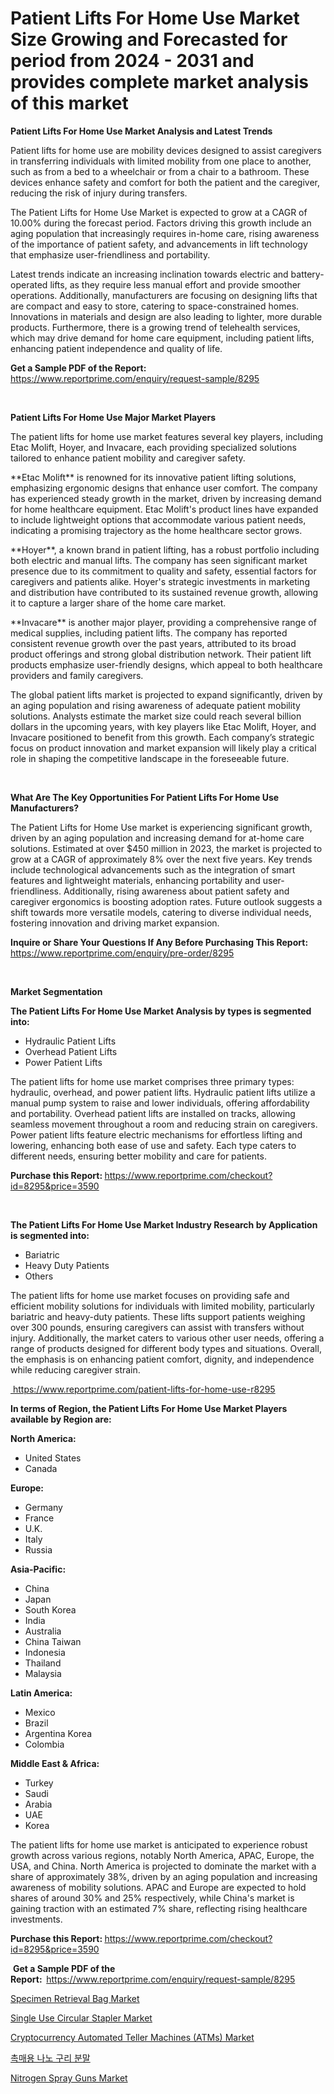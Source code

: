 <p><h1>Patient Lifts For Home Use Market Size Growing and Forecasted for period from 2024 - 2031 and provides complete market analysis of this market</h1></p><p><strong>Patient Lifts For Home Use Market Analysis and Latest Trends</strong></p>
<p><p>Patient lifts for home use are mobility devices designed to assist caregivers in transferring individuals with limited mobility from one place to another, such as from a bed to a wheelchair or from a chair to a bathroom. These devices enhance safety and comfort for both the patient and the caregiver, reducing the risk of injury during transfers.</p><p>The Patient Lifts for Home Use Market is expected to grow at a CAGR of 10.00% during the forecast period. Factors driving this growth include an aging population that increasingly requires in-home care, rising awareness of the importance of patient safety, and advancements in lift technology that emphasize user-friendliness and portability. </p><p>Latest trends indicate an increasing inclination towards electric and battery-operated lifts, as they require less manual effort and provide smoother operations. Additionally, manufacturers are focusing on designing lifts that are compact and easy to store, catering to space-constrained homes. Innovations in materials and design are also leading to lighter, more durable products. Furthermore, there is a growing trend of telehealth services, which may drive demand for home care equipment, including patient lifts, enhancing patient independence and quality of life.</p></p>
<p><strong>Get a Sample PDF of the Report:&nbsp;</strong> <a href="https://www.reportprime.com/enquiry/request-sample/8295">https://www.reportprime.com/enquiry/request-sample/8295</a></p>
<p>&nbsp;</p>
<p><strong>Patient Lifts For Home Use Major Market Players</strong></p>
<p><p>The patient lifts for home use market features several key players, including Etac Molift, Hoyer, and Invacare, each providing specialized solutions tailored to enhance patient mobility and caregiver safety.</p><p>**Etac Molift** is renowned for its innovative patient lifting solutions, emphasizing ergonomic designs that enhance user comfort. The company has experienced steady growth in the market, driven by increasing demand for home healthcare equipment. Etac Molift's product lines have expanded to include lightweight options that accommodate various patient needs, indicating a promising trajectory as the home healthcare sector grows.</p><p>**Hoyer**, a known brand in patient lifting, has a robust portfolio including both electric and manual lifts. The company has seen significant market presence due to its commitment to quality and safety, essential factors for caregivers and patients alike. Hoyer's strategic investments in marketing and distribution have contributed to its sustained revenue growth, allowing it to capture a larger share of the home care market.</p><p>**Invacare** is another major player, providing a comprehensive range of medical supplies, including patient lifts. The company has reported consistent revenue growth over the past years, attributed to its broad product offerings and strong global distribution network. Their patient lift products emphasize user-friendly designs, which appeal to both healthcare providers and family caregivers.</p><p>The global patient lifts market is projected to expand significantly, driven by an aging population and rising awareness of adequate patient mobility solutions. Analysts estimate the market size could reach several billion dollars in the upcoming years, with key players like Etac Molift, Hoyer, and Invacare positioned to benefit from this growth. Each company’s strategic focus on product innovation and market expansion will likely play a critical role in shaping the competitive landscape in the foreseeable future.</p></p>
<p>&nbsp;</p>
<p><strong>What Are The Key Opportunities For Patient Lifts For Home Use Manufacturers?</strong></p>
<p><p>The Patient Lifts for Home Use market is experiencing significant growth, driven by an aging population and increasing demand for at-home care solutions. Estimated at over $450 million in 2023, the market is projected to grow at a CAGR of approximately 8% over the next five years. Key trends include technological advancements such as the integration of smart features and lightweight materials, enhancing portability and user-friendliness. Additionally, rising awareness about patient safety and caregiver ergonomics is boosting adoption rates. Future outlook suggests a shift towards more versatile models, catering to diverse individual needs, fostering innovation and driving market expansion.</p></p>
<p><strong>Inquire or Share Your Questions If Any Before Purchasing This Report:</strong> <a href="https://www.reportprime.com/enquiry/pre-order/8295">https://www.reportprime.com/enquiry/pre-order/8295</a></p>
<p>&nbsp;</p>
<p><strong>Market Segmentation</strong></p>
<p><strong>The Patient Lifts For Home Use Market Analysis by types is segmented into:</strong></p>
<p><ul><li>Hydraulic Patient Lifts</li><li>Overhead Patient Lifts</li><li>Power Patient Lifts</li></ul></p>
<p><p>The patient lifts for home use market comprises three primary types: hydraulic, overhead, and power patient lifts. Hydraulic patient lifts utilize a manual pump system to raise and lower individuals, offering affordability and portability. Overhead patient lifts are installed on tracks, allowing seamless movement throughout a room and reducing strain on caregivers. Power patient lifts feature electric mechanisms for effortless lifting and lowering, enhancing both ease of use and safety. Each type caters to different needs, ensuring better mobility and care for patients.</p></p>
<p><strong>Purchase this Report:&nbsp;</strong><a href="https://www.reportprime.com/checkout?id=8295&price=3590">https://www.reportprime.com/checkout?id=8295&price=3590</a></p>
<p>&nbsp;</p>
<p><strong>The Patient Lifts For Home Use Market Industry Research by Application is segmented into:</strong></p>
<p><ul><li>Bariatric</li><li>Heavy Duty Patients</li><li>Others</li></ul></p>
<p><p>The patient lifts for home use market focuses on providing safe and efficient mobility solutions for individuals with limited mobility, particularly bariatric and heavy-duty patients. These lifts support patients weighing over 300 pounds, ensuring caregivers can assist with transfers without injury. Additionally, the market caters to various other user needs, offering a range of products designed for different body types and situations. Overall, the emphasis is on enhancing patient comfort, dignity, and independence while reducing caregiver strain.</p></p>
<p><a href="https://www.reportprime.com/patient-lifts-for-home-use-r8295">&nbsp;https://www.reportprime.com/patient-lifts-for-home-use-r8295</a></p>
<p><strong>In terms of Region, the Patient Lifts For Home Use Market Players available by Region are:</strong></p>
<p>
    <p> <strong> North America: </strong>
        <ul>
            <li>United States</li>
            <li>Canada</li>
        </ul>
        </p> 
    <p> <strong> Europe: </strong>
        <ul>
            <li>Germany</li>
            <li>France</li>
            <li>U.K.</li>
            <li>Italy</li>
            <li>Russia</li>
        </ul>
        </p> 
    <p> <strong> Asia-Pacific: </strong>
        <ul>
            <li>China</li>
            <li>Japan</li>
            <li>South Korea</li>
            <li>India</li>
            <li>Australia</li>
            <li>China Taiwan</li>
            <li>Indonesia</li>
            <li>Thailand</li>
            <li>Malaysia</li>
        </ul>
        </p> 
    <p> <strong> Latin America: </strong>
        <ul>
            <li>Mexico</li>
            <li>Brazil</li>
            <li>Argentina Korea</li>
            <li>Colombia</li>
        </ul>
        </p> 
    <p> <strong> Middle East & Africa: </strong>
        <ul>
            <li>Turkey</li>
            <li>Saudi</li>
            <li>Arabia</li>
            <li>UAE</li>
            <li>Korea</li>
        </ul>
    </p>
    </p>
<p><p>The patient lifts for home use market is anticipated to experience robust growth across various regions, notably North America, APAC, Europe, the USA, and China. North America is projected to dominate the market with a share of approximately 38%, driven by an aging population and increasing awareness of mobility solutions. APAC and Europe are expected to hold shares of around 30% and 25% respectively, while China's market is gaining traction with an estimated 7% share, reflecting rising healthcare investments.</p></p>
<p><strong>Purchase this Report: </strong><a href="https://www.reportprime.com/checkout?id=8295&price=3590">https://www.reportprime.com/checkout?id=8295&price=3590</a></p>
<p>&nbsp;<strong>Get a Sample PDF of the Report:&nbsp;&nbsp;</strong><a href="https://www.reportprime.com/enquiry/request-sample/8295">https://www.reportprime.com/enquiry/request-sample/8295</a></p>
<p><strong></strong></p>
<p><p><a href="https://medium.com/@philipholland626/charting-the-future-comprehensive-analysis-of-the-global-specimen-retrieval-bag-market-2024-2031-efff0cec6dd1">Specimen Retrieval Bag Market</a></p><p><a href="https://medium.com/@philipholland626/single-use-circular-stapler-market-a-global-and-regional-analysis-focus-on-end-user-product-0e74ddb380d8">Single Use Circular Stapler Market</a></p><p><a href="https://issuu.com/reportprime-2/docs/cryptocurrency-automated-teller-mac_0bf368917ce2dd">Cryptocurrency Automated Teller Machines (ATMs) Market</a></p><p><a href="https://medium.com/@biancamacdonald87/%EC%84%B8%EA%B3%84-nano-copper-powder-for-catalyst-market-%EC%9D%80-2024%EC%97%90%EC%84%9C-2031%EB%A1%9C-%EC%97%B0%ED%8F%89%EA%B7%A0-%EC%A6%9D%EA%B0%80%EC%9C%A8%EC%9D%84-%EB%B3%B4%EC%9D%BC-%EA%B2%83%EC%9C%BC%EB%A1%9C-%EC%98%88%EC%83%81%EB%90%A9%EB%8B%88%EB%8B%A4-7080de4b0466">촉매용 나노 구리 분말</a></p><p><a href="https://github.com/JosephineMcguire65/Market-Research-Report-List-1/blob/main/nitrogen-spray-guns-market.md">Nitrogen Spray Guns Market</a></p></p>